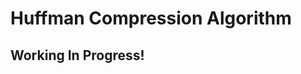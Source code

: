 Huffman Compression Algorithm
==============================

Working In Progress!
----------------------